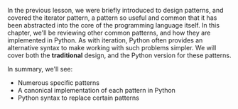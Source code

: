In the previous lesson, we were briefly  introduced to design patterns, and covered the iterator pattern, a  pattern so useful and common that it has been abstracted into the core  of the programming language itself. In this chapter, we'll be reviewing  other common patterns, and how they are implemented in Python. As with  iteration, Python often provides an alternative syntax to make working  with such problems simpler. We will cover both the **traditional** design, and the Python version for these patterns.

In summary, we'll see:

- Numerous specific patterns
- A canonical implementation of each pattern in Python
- Python syntax to replace certain patterns